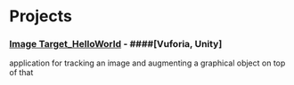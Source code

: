 # Projects

### [Image Target_HelloWorld](https://github.com/HamidHeyde/AR/tree/master/ImageTarget_HelloWorld) - ####[Vuforia, Unity]
application for tracking an image and augmenting a graphical object on top of that
